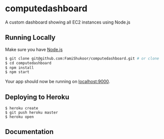 # computedashboard
A custom dashboard showing all EC2 instances using Node.js


## Running Locally

Make sure you have [Node.js](http://nodejs.org/)

```sh
$ git clone git@github.com:FamiShukoor/computedashboard.git # or clone your own fork
$ cd computedashboard
$ npm install
$ npm start
```

Your app should now be running on [localhost:9000](http://localhost:9000/).

## Deploying to Heroku

```
$ heroku create
$ git push heroku master
$ heroku open
```

## Documentation

